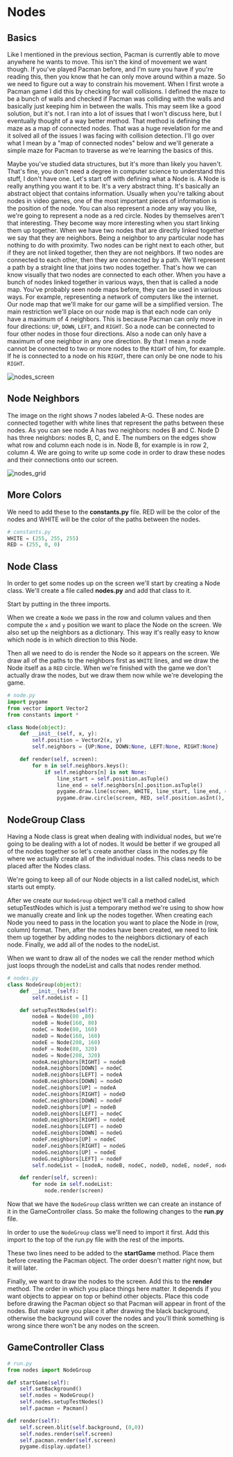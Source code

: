 # Nodes

## Basics

Like I mentioned in the previous section, Pacman is currently able to move anywhere he wants to move. This isn't the kind of movement we want though. If you've played Pacman before, and I'm sure you have if you're reading this, then you know that he can only move around within a maze. So we need to figure out a way to constrain his movement. When I first wrote a Pacman game I did this by checking for wall collisions. I defined the maze to be a bunch of walls and checked if Pacman was colliding with the walls and basically just keeping him in between the walls. This may seem like a good solution, but it's not. I ran into a lot of issues that I won't discuss here, but I eventually thought of a way better method. That method is defining the maze as a map of connected nodes. That was a huge revelation for me and it solved all of the issues I was facing with collision detection. I'll go over what I mean by a "map of connected nodes" below and we'll generate a simple maze for Pacman to traverse as we're learning the basics of this.

Maybe you've studied data structures, but it's more than likely you haven't. That's fine, you don't need a degree in computer science to understand this stuff, I don't have one. Let's start off with defining what a Node is. A Node is really anything you want it to be. It's a very abstract thing. It's basically an abstract object that contains information. Usually when you're talking about nodes in video games, one of the most important pieces of information is the position of the node. You can also represent a node any way you like, we're going to represent a node as a red circle. Nodes by themselves aren't that interesting. They become way more interesting when you start linking them up together. When we have two nodes that are directly linked together we say that they are neighbors. Being a neighbor to any particular node has nothing to do with proximity. Two nodes can be right next to each other, but if they are not linked together, then they are not neighbors. If two nodes are connected to each other, then they are connected by a path. We'll represent a path by a straight line that joins two nodes together. That's how we can know visually that two nodes are connected to each other. When you have a bunch of nodes linked together in various ways, then that is called a node map. You've probably seen node maps before, they can be used in various ways. For example, representing a network of computers like the internet. Our node map that we'll make for our game will be a simplified version. The main restriction we'll place on our node map is that each node can only have a maximum of 4 neighbors. This is because Pacman can only move in four directions: `UP`, `DOWN`, `LEFT`, and `RIGHT`. So a node can be connected to four other nodes in those four directions. Also a node can only have a maximum of one neighbor in any one direction. By that I mean a node cannot be connected to two or more nodes to the `RIGHT` of him, for example. If he is connected to a node on his `RIGHT`, there can only be one node to his `RIGHT`.

![nodes_screen](https://img1.wsimg.com/isteam/ip/51f9eb68-183a-416f-aedc-5c476e4e4d1c/nodes.png/:/cr=t:0%25,l:0%25,w:100%25,h:100%25/rs=w:400,cg:true)

## Node Neighbors

The image on the right shows 7 nodes labeled A-G. These nodes are connected together with white lines that represent the paths between these nodes. As you can see node A has two neighbors: nodes B and C. Node D has three neighbors: nodes B, C, and E. The numbers on the edges show what row and column each node is in. Node B, for example is in row 2, column 4. We are going to write up some code in order to draw these nodes and their connections onto our screen.  

![nodes_grid](https://img1.wsimg.com/isteam/ip/51f9eb68-183a-416f-aedc-5c476e4e4d1c/node_basic.png/:/cr=t:0%25,l:0%25,w:100%25,h:100%25/rs=w:400,cg:true)

## More Colors

We need to add these to the **constants.py** file. RED will be the color of the nodes and WHITE will be the color of the paths between the nodes.

```python
# constants.py
WHITE = (255, 255, 255)
RED = (255, 0, 0)
```

## Node Class

In order to get some nodes up on the screen we'll start by creating a Node class. We'll create a file called **nodes.py** and add that class to it.

Start by putting in the three imports.

When we create a `Node` we pass in the row and column values and then compute the `x` and `y` position we want to place the Node on the screen. We also set up the neighbors as a dictionary. This way it's really easy to know which node is in which direction to this Node.

Then all we need to do is render the Node so it appears on the screen. We draw all of the paths to the neighbors first as `WHITE` lines, and we draw the Node itself as a `RED` circle. When we're finished with the game we don't actually draw the nodes, but we draw them now while we're developing the game.

```python
# node.py
import pygame
from vector import Vector2
from constants import *

class Node(object):
    def __init__(self, x, y):
        self.position = Vector2(x, y)
        self.neighbors = {UP:None, DOWN:None, LEFT:None, RIGHT:None}

    def render(self, screen):
        for n in self.neighbors.keys():
            if self.neighbors[n] is not None:
                line_start = self.position.asTuple()
                line_end = self.neighbors[n].position.asTuple()
                pygame.draw.line(screen, WHITE, line_start, line_end, 4)
                pygame.draw.circle(screen, RED, self.position.asInt(), 12)
```

## NodeGroup Class

Having a Node class is great when dealing with individual nodes, but we're going to be dealing with a lot of nodes. It would be better if we grouped all of the nodes together so let's create another class in the nodes.py file where we actually create all of the individual nodes. This class needs to be placed after the Nodes class.

We're going to keep all of our Node objects in a list called nodeList, which starts out empty.

After we create our `NodeGroup` object we'll call a method called setupTestNodes which is just a temporary method we're using to show how we manually create and link up the nodes together. When creating each Node you need to pass in the location you want to place the Node in (row, column) format. Then, after the nodes have been created, we need to link them up together by adding nodes to the neighbors dictionary of each node. Finally, we add all of the nodes to the nodeList.

When we want to draw all of the nodes we call the render method which just loops through the nodeList and calls that nodes render method.

```python
# nodes.py
class NodeGroup(object):
    def __init__(self):
        self.nodeList = []

    def setupTestNodes(self):
        nodeA = Node(80 ,80)
        nodeB = Node(160, 80)
        nodeC = Node(80, 160)
        nodeD = Node(160, 160)
        nodeE = Node(208, 160)
        nodeF = Node(80, 320)
        nodeG = Node(208, 320)
        nodeA.neighbors[RIGHT] = nodeB
        nodeA.neighbors[DOWN] = nodeC
        nodeB.neighbors[LEFT] = nodeA
        nodeB.neighbors[DOWN] = nodeD
        nodeC.neighbors[UP] = nodeA
        nodeC.neighbors[RIGHT] = nodeD
        nodeC.neighbors[DOWN] = nodeF
        nodeD.neighbors[UP] = nodeB
        nodeD.neighbors[LEFT] = nodeC
        nodeD.neighbors[RIGHT] = nodeE
        nodeE.neighbors[LEFT] = nodeD
        nodeE.neighbors[DOWN] = nodeG
        nodeF.neighbors[UP] = nodeC
        nodeF.neighbors[RIGHT] = nodeG
        nodeG.neighbors[UP] = nodeE
        nodeG.neighbors[LEFT] = nodeF
        self.nodeList = [nodeA, nodeB, nodeC, nodeD, nodeE, nodeF, nodeG]

    def render(self, screen):
        for node in self.nodeList:
            node.render(screen)
```

Now that we have the `NodeGroup` class written we can create an instance of it in the GameController class. So make the following changes to the **run.py** file.

In order to use the `NodeGroup` class we'll need to import it first. Add this import to the top of the run.py file with the rest of the imports.

These two lines need to be added to the **startGame** method. Place them before creating the Pacman object. The order doesn't matter right now, but it will later.

Finally, we want to draw the nodes to the screen. Add this to the **render** method. The order in which you place things here matter. It depends if you want objects to appear on top or behind other objects. Place this code before drawing the Pacman object so that Pacman will appear in front of the nodes. But make sure you place it after drawing the black background, otherwise the background will cover the nodes and you'll think something is wrong since there won't be any nodes on the screen.

## GameController Class

```python
# run.py
from nodes import NodeGroup

def startGame(self):
    self.setBackground()
    self.nodes = NodeGroup()
    self.nodes.setupTestNodes()
    self.pacman = Pacman()

def render(self):
    self.screen.blit(self.background, (0,0))
    self.nodes.render(self.screen)
    self.pacman.render(self.screen)
    pygame.display.update()
```
